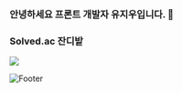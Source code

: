 ### 안녕하세요 프론트 개발자 유지우입니다. 👋

### Solved.ac 잔디밭
<img src="http://mazandi.herokuapp.com/api?handle=yuziwoo&theme=cold"/>


![Footer](https://capsule-render.vercel.app/api?type=waving&color=auto&height=200&section=footer)
